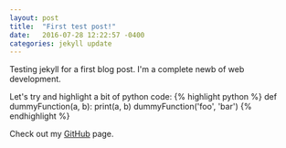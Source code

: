 ```yaml
---
layout: post
title:  "First test post!"
date:   2016-07-28 12:22:57 -0400
categories: jekyll update
---
```

Testing jekyll for a first blog post. I'm a complete newb of web development.

Let's try and highlight a bit of python code:
{% highlight python %}
def dummyFunction(a, b):
    print(a, b)
dummyFunction('foo', 'bar')
{% endhighlight %}

Check out my [GitHub][gitpage] page.

[gitpage]: https://github.com/jeiros
